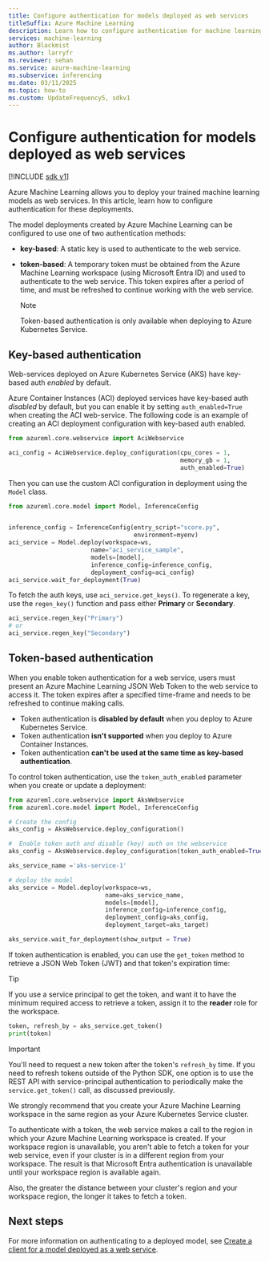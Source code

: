 ```yaml
---
title: Configure authentication for models deployed as web services
titleSuffix: Azure Machine Learning
description: Learn how to configure authentication for machine learning models deployed to web services in Azure Machine Learning.
services: machine-learning
author: Blackmist
ms.author: larryfr
ms.reviewer: sehan
ms.service: azure-machine-learning
ms.subservice: inferencing
ms.date: 03/11/2025
ms.topic: how-to
ms.custom: UpdateFrequency5, sdkv1
---
```


# Configure authentication for models deployed as web services

[!INCLUDE [sdk v1](../includes/machine-learning-sdk-v1.md)]

Azure Machine Learning allows you to deploy your trained machine learning models as web services. In this article, learn how to configure authentication for these deployments.

The model deployments created by Azure Machine Learning can be configured to use one of two authentication methods:

* **key-based**: A static key is used to authenticate to the web service.
* **token-based**: A temporary token must be obtained from the Azure Machine Learning workspace (using Microsoft Entra ID) and used to authenticate to the web service. This token expires after a period of time, and must be refreshed to continue working with the web service.

    > [!NOTE]
    > Token-based authentication is only available when deploying to Azure Kubernetes Service.

## Key-based authentication

Web-services deployed on Azure Kubernetes Service (AKS) have key-based auth *enabled* by default.

Azure Container Instances (ACI) deployed services have key-based auth *disabled* by default, but you can enable it by setting `auth_enabled=True` when creating the ACI web-service. The following code is an example of creating an ACI deployment configuration with key-based auth enabled.

```python
from azureml.core.webservice import AciWebservice

aci_config = AciWebservice.deploy_configuration(cpu_cores = 1,
                                                memory_gb = 1,
                                                auth_enabled=True)
```

Then you can use the custom ACI configuration in deployment using the `Model` class.

```python
from azureml.core.model import Model, InferenceConfig


inference_config = InferenceConfig(entry_script="score.py",
                                   environment=myenv)
aci_service = Model.deploy(workspace=ws,
                       name="aci_service_sample",
                       models=[model],
                       inference_config=inference_config,
                       deployment_config=aci_config)
aci_service.wait_for_deployment(True)
```

To fetch the auth keys, use `aci_service.get_keys()`. To regenerate a key, use the `regen_key()` function and pass either **Primary** or **Secondary**.

```python
aci_service.regen_key("Primary")
# or
aci_service.regen_key("Secondary")
```

## Token-based authentication

When you enable token authentication for a web service, users must present an Azure Machine Learning JSON Web Token to the web service to access it. The token expires after a specified time-frame and needs to be refreshed to continue making calls.

* Token authentication is **disabled by default** when you deploy to Azure Kubernetes Service.
* Token authentication **isn't supported** when you deploy to Azure Container Instances.
* Token authentication **can't be used at the same time as key-based authentication**.

To control token authentication, use the `token_auth_enabled` parameter when you create or update a deployment:

```python
from azureml.core.webservice import AksWebservice
from azureml.core.model import Model, InferenceConfig

# Create the config
aks_config = AksWebservice.deploy_configuration()

#  Enable token auth and disable (key) auth on the webservice
aks_config = AksWebservice.deploy_configuration(token_auth_enabled=True, auth_enabled=False)

aks_service_name ='aks-service-1'

# deploy the model
aks_service = Model.deploy(workspace=ws,
                           name=aks_service_name,
                           models=[model],
                           inference_config=inference_config,
                           deployment_config=aks_config,
                           deployment_target=aks_target)

aks_service.wait_for_deployment(show_output = True)
```

If token authentication is enabled, you can use the `get_token` method to retrieve a JSON Web Token (JWT) and that token's expiration time:

> [!TIP]
> If you use a service principal to get the token, and want it to have the minimum required access to retrieve a token, assign it to the **reader** role for the workspace.

```python
token, refresh_by = aks_service.get_token()
print(token)
```

> [!IMPORTANT]
> You'll need to request a new token after the token's `refresh_by` time. If you need to refresh tokens outside of the Python SDK, one option is to use the REST API with service-principal authentication to periodically make the `service.get_token()` call, as discussed previously.
>
> We strongly recommend that you create your Azure Machine Learning workspace in the same region as your Azure Kubernetes Service cluster.
>
> To authenticate with a token, the web service makes a call to the region in which your Azure Machine Learning workspace is created. If your workspace region is unavailable, you aren't able to fetch a token for your web service, even if your cluster is in a different region from your workspace. The result is that Microsoft Entra authentication is unavailable until your workspace region is available again.
>
> Also, the greater the distance between your cluster's region and your workspace region, the longer it takes to fetch a token.

## Next steps

For more information on authenticating to a deployed model, see [Create a client for a model deployed as a web service](how-to-consume-web-service.md).
